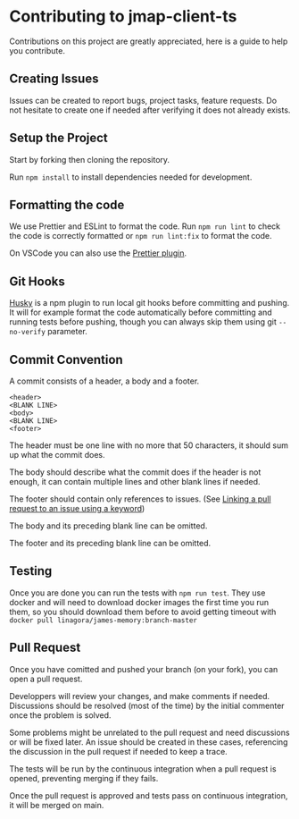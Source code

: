 # Contributing to jmap-client-ts

Contributions on this project are greatly appreciated, here is a guide to help you contribute.

## Creating Issues

Issues can be created to report bugs, project tasks, feature requests. Do not hesitate to create one if needed after verifying it does not already exists.

## Setup the Project

Start by forking then cloning the repository.

Run `npm install` to install dependencies needed for development.

## Formatting the code

We use Prettier and ESLint to format the code. Run `npm run lint` to check the code is correctly formatted or `npm run lint:fix` to format the code.

On VSCode you can also use the [Prettier plugin](https://marketplace.visualstudio.com/items?itemName=esbenp.prettier-vscode).

## Git Hooks

[Husky](https://github.com/typicode/husky) is a npm plugin to run local git hooks before committing and pushing. It will for example format the code automatically before committing and running tests before pushing, though you can always skip them using git `--no-verify` parameter.

## Commit Convention

A commit consists of a header, a body and a footer.
```
<header>
<BLANK LINE>
<body>
<BLANK LINE>
<footer>
```
The header must be one line with no more that 50 characters, it should sum up what the commit does.

The body should describe what the commit does if the header is not enough, it can contain multiple lines and other blank lines if needed.

The footer should contain only references to issues. (See [Linking a pull request to an issue using a keyword](https://docs.github.com/en/github/managing-your-work-on-github/linking-a-pull-request-to-an-issue#linking-a-pull-request-to-an-issue-using-a-keyword))

The body and its preceding blank line can be omitted.

The footer and its preceding blank line can be omitted.

## Testing

Once you are done you can run the tests with `npm run test`. They use docker and will need to download docker images the first time you run them, so you should download them before to avoid getting timeout with `docker pull linagora/james-memory:branch-master`

## Pull Request

Once you have comitted and pushed your branch (on your fork), you can open a pull request.

Developpers will review your changes, and make comments if needed. Discussions should be resolved (most of the time) by the initial commenter once the problem is solved.

Some problems might be unrelated to the pull request and need discussions or will be fixed later. An issue should be created in these cases, referencing the discussion in the pull request if needed to keep a trace.

The tests will be run by the continuous integration when a pull request is opened, preventing merging if they fails.

Once the pull request is approved and tests pass on continuous integration, it will be merged on main.